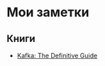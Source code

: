 # Мои заметки

## Книги

- [Kafka: The Definitive Guide](/study-notes/kafka-the-definitive-guide/readme)
